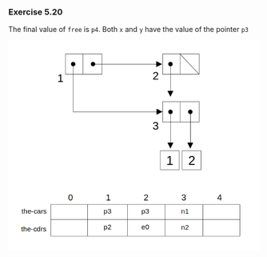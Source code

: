 ### Exercise 5.20
The final value of `free` is `p4`. Both `x` and `y` have the value of the pointer `p3`

![diagram](https://github.com/jonathantorres/bookshelf/blob/master/sicp/img/5.20.png)

